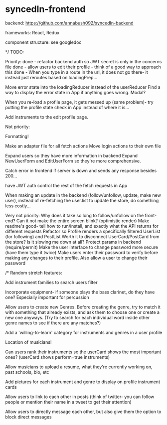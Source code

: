 # syncedIn-frontend

backend: https://github.com/annabush092/syncedIn-backend

frameworks: React, Redux

component structure: see googledoc

*/
TODO:

Priority:
  done - refactor backend auth so JWT secret is only in the concerns file
  done - allow users to edit their profile - think of a good way to approach this
  done - When you type in a route in the url, it does not go there- it instead just reroutes based on loadingPrep...

  Move error state into the loadingReducer instead of the userReducer
  Find a way to display the error state in App if anything goes wrong. Modal?

  When you re-load a profile page, it gets messed up (same problem)- try putting the profile state check in App instead of where it is...

  Add instruments to the edit profile page.

Not priority:

  Formatting!

  Make an adapter file for all fetch actions
  Move login actions to their own file

  Expand users so they have more information in backend
  Expand NewUserForm and EditUserForm so they're more comprehensive.

  Catch error in frontend if server is down and sends any response besides 200...

  have JWT auth control the rest of the fetch requests in App

  When making an update in the backend (follow/unfollow, update, make new user), instead of re-fetching the user.list to update the store, do something less costly...

Very not priority:
  Why does it take so long to follow/unfollow on the front-end? Can it not make the entire screen blink? (optimistic render)
  Make readme's good- tell how to run/install, and exactly what the API returns for different requests
  Refactor so Profile renders a specifically filtered UserList (for following) and PostList
  Worth it to disconnect UserCard/PostCard from the store? Is it slowing me down at all?
  Protect params in backend (require/permit)
  Make the user interface to change password more secure (have them type it twice)
  Make users enter their password to verify before making any changes to their profile.
  Also allow a user to change their password

/*
Random stretch features:

  Add instrument families to search users filter

  Incorporate equipment- if someone plays the bass clarinet, do they have one? Especially important for percussion

  Allow users to create new Genres. Before creating the genre, try to match it with something that already exists, and ask them to choose one or create a new one anyways. (Try to search for each individual word inside other genre names to see if there are any matches?)

  Add a 'willing-to-learn' category for instruments and genres in a user profile

  Location of musicians!

  Can users rank their instruments so the userCard shows the most important ones? (userCard shows perform=true instruments)

  Allow musicians to upload a resume, what they're currently working on, past schools, bio, etc

  Add pictures for each instrument and genre to display on profile instrument cards

  Allow users to link to each other in posts (think of twitter- you can follow people or mention their name in a tweet to get their attention)

  Allow users to directly message each other, but also give them the option to block direct messages

